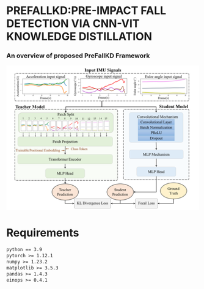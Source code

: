 # PREFALLKD:PRE-IMPACT FALL DETECTION VIA CNN-VIT KNOWLEDGE DISTILLATION

### An overview of proposed PreFallKD Framework 
![PreFallKD](/images/PreFallKD_framework.png)

# Requirements
```
python == 3.9
pytorch >= 1.12.1
numpy >= 1.23.2
matplotlib >= 3.5.3
pandas >= 1.4.3
einops >= 0.4.1
``` 
